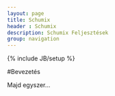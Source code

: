 ```yaml
---
layout: page
title: Schumix
header : Schumix
description: Schumix Feljesztések
group: navigation
---
```

{% include JB/setup %}

#Bevezetés

Majd egyszer...
